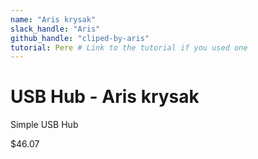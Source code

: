 ```yaml
---
name: "Aris krysak"
slack_handle: "Aris"
github_handle: "cliped-by-aris"
tutorial: Pere # Link to the tutorial if you used one
---
```


# USB Hub - Aris krysak

<!-- Describe your board in 2-3 sentences. What are you making? What will it do? -->
Simple USB Hub
<!-- How much is it going to cost? -->
$46.07


